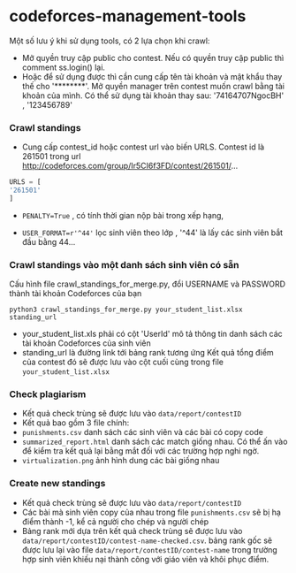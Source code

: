 # codeforces-management-tools

Một số lưu ý khi sử dụng tools, có 2 lựa chọn khi crawl:
* Mở quyền truy cập public cho contest. Nếu có quyền truy cập public thì comment ss.login() lại.
* Hoặc để sử dụng được thì cần cung cấp tên tài khoản và mật khẩu thay thế cho '********'. Mở quyền manager trên contest muốn crawl bằng tài khoản của mình. Có thể sử dụng tài khoản thay sau: '74164707NgocBH' , '123456789'

### Crawl standings
* Cung cấp contest_id hoặc contest url vào biến URLS. Contest id là 261501 trong url http://codeforces.com/group/Ir5CI6f3FD/contest/261501/...
```python
URLS = [
'261501'
]
```
* ```PENALTY=True``` , có tính thời gian nộp bài trong xếp hạng,

* ```USER_FORMAT=r'^44'``` lọc sinh viên theo lớp , '^44' là lấy các sinh viên bắt đầu bằng 44...
### Crawl standings vào một danh sách sinh viên có sẵn
Cấu hình file crawl_standings_for_merge.py, đổi USERNAME và PASSWORD thành tài khoản Codeforces của bạn
```shell
python3 crawl_standings_for_merge.py your_student_list.xlsx standing_url
```
* your_student_list.xls phải có cột 'UserId' mô tả thông tin danh sách các tài khoản Codeforces của sinh viên
* standing_url là đường link tới bảng rank tương ứng
Kết quả tổng điểm của contest đó sẽ được lưu vào cột cuối cùng trong file ```your_student_list.xlsx```

### Check plagiarism 
* Kết quả check trùng sẽ được lưu vào ```data/report/contestID```
* Kết quả bao gồm 3 file chính: 
* ```punishments.csv``` danh sách các sinh viên và các bài có copy code
* ```summarized_report.html``` danh sách các match giống nhau. Có thể ấn vào để kiểm tra kết quả lại bằng mắt đối với các trường hợp nghi ngờ.
* ```virtualization.png``` ảnh hình dung các bài giống nhau

### Create new standings

* Kết quả check trùng sẽ được lưu vào ```data/report/contestID```
* Các bài mà sinh viên copy của nhau trong file ```punishments.csv``` sẽ bị hạ điểm thành -1, kể cả người cho chép và người chép
* Bảng rank mới dựa trên kết quả check trùng sẽ được lưu vào ```data/report/contestID/contest-name-checked.csv```. bảng rank gốc sẽ được lưu lại vào file ```data/report/contestID/contest-name``` trong trường hợp sinh viên khiếu nại thành công với giáo viên và khôi phục điểm.

